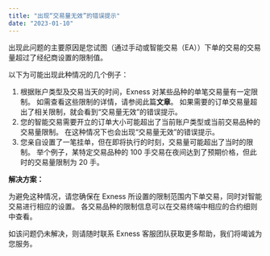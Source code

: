 ```yaml
---
title: "出现“交易量无效”的错误提示"
date: "2023-01-10"
---
```


出现此问题的主要原因是您试图（通过手动或智能交易（EA））下单的交易的交易量超过了经纪商设置的限制值。

以下为可能出现此种情况的几个例子：

1. 根据账户类型及交易当天的时间，Exness 对某些品种的单笔交易量有一定限制。 如需查看这些限制的详情，请参阅此篇**文章**。 如果需要的订单交易量超出了相关限制，就会看到“交易量无效”的错误提示。
2. 您的智能交易需要开立的订单大小可能超出了当前账户类型或当前交易品种的交易量限制。 在这种情况下也会出现“交易量无效”的错误提示。
3. 您亲自设置了一笔挂单，但在即将执行的时刻，交易量可能超出了当时的限制。 举个例子，某特定交易品种的 100 手交易在夜间达到了预期价格，但此时的交易量限制为 20 手。

**解决方案：**

为避免这种情况，请您确保在 Exness 所设置的限制范围内下单交易，同时对智能交易进行相应的设置。 各交易品种的限制信息可以在交易终端中相应的合约细则中查看。

如该问题仍未解决，则请随时联系 Exness 客服团队获取更多帮助，我们将竭诚为您服务。
